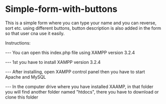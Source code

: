# Simple-form-with-buttons
This is a simple form where you can type your name and you can reverse, sort etc. using different buttons, button description is also added in the form so that user cna use it easily.


Instructions:

--- You can open this index.php file using XAMPP version 3.2.4

--- 1st you have to install XAMPP version 3.2.4

--- After installing, open XAMPP control panel then you have to start Apache and MySQL 

--- In the computer drive where you have installed XAAMP, in that folder you will find another folder named "htdocs", there you have to download or clone this folder

